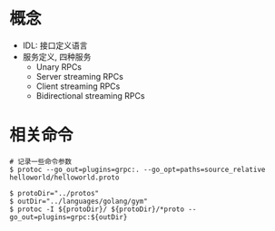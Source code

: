 # 概念

- IDL: 接口定义语言
- 服务定义, 四种服务
    - Unary RPCs
    - Server streaming RPCs
    - Client streaming RPCs
    - Bidirectional streaming RPCs

# 相关命令

```shell script
# 记录一些命令参数
$ protoc --go_out=plugins=grpc:. --go_opt=paths=source_relative helloworld/helloworld.proto

$ protoDir="../protos"
$ outDir="../languages/golang/gym"
$ protoc -I ${protoDir}/ ${protoDir}/*proto --go_out=plugins=grpc:${outDir}
```

